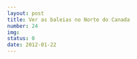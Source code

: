 ```yaml
---
layout: post
title: Ver as baleias no Norte do Canada
number: 24 
img:
status: 0
date: 2012-01-22
---
```

